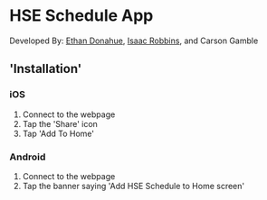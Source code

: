 # HSE Schedule App

Developed By: [Ethan Donahue](https://github.com/donaheth000), [Isaac Robbins](https://github.com/MeAwesome), and Carson Gamble

## 'Installation'

### iOS

1. Connect to the webpage
2. Tap the 'Share' icon
3. Tap 'Add To Home'

### Android

1. Connect to the webpage
2. Tap the banner saying 'Add HSE Schedule to Home screen'
